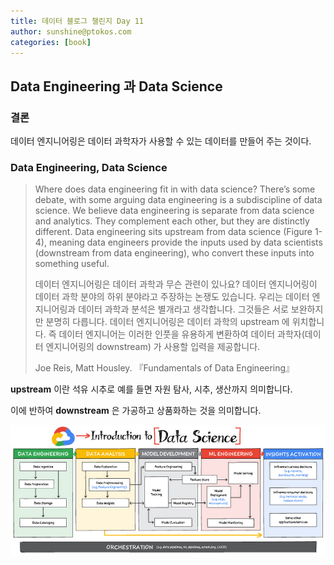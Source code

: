 ```yaml
---
title: 데이터 블로그 챌린지 Day 11
author: sunshine@ptokos.com
categories: [book]
---
```


## Data Engineering 과 Data Science

### 결론
데이터 엔지니어링은 데이터 과학자가 사용할 수 있는 데이터를 만들어 주는 것이다.

### Data Engineering, Data Science
> Where does data engineering fit in with data science? There’s some debate, with some arguing data engineering is a subdiscipline of data science. We believe data engineering is separate from data science and analytics. They complement each other, but they are distinctly different. Data engineering sits upstream from data science (Figure 1-4), meaning data engineers provide the inputs used by data scientists (downstream from data engineering), who convert these inputs into something useful.
> 
> 데이터 엔지니어링은 데이터 과학과 무슨 관련이 있나요? 
> 데이터 엔지니어링이 데이터 과학 분야의 하위 분야라고 주장하는 논쟁도 있습니다. 
> 우리는 데이터 엔지니어링과 데이터 과학과 분석은 별개라고 생각합니다.
> 그것들은 서로 보완하지만 분명히 다릅니다.
> 데이터 엔지니어링은 데이터 과학의 upstream 에 위치합니다. 
> 즉 데이터 엔지니어는 이러한 인풋을 유용하게 변환하여 데이터 과학자(데이터 엔지니어링의 downstream) 가 사용할 입력을 제공합니다.
> 
> Joe Reis, Matt Housley. 『Fundamentals of Data Engineering』

**upstream** 이란 석유 시추로 예를 들면 자원 탐사, 시추, 생산까지 의미합니다.

이에 반하여 **downstream** 은 가공하고 상품화하는 것을 의미합니다.

![11-1.png](/assets/img/daliy-blog-challenge/11-1.png)

